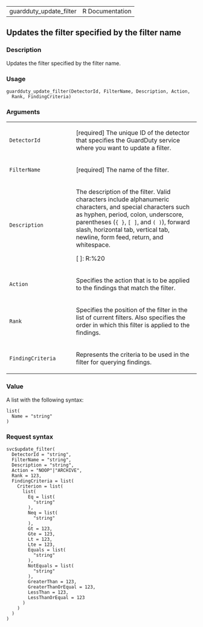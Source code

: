 <table style="width: 100%;">
<tbody>
<tr class="odd">
<td>guardduty_update_filter</td>
<td style="text-align: right;">R Documentation</td>
</tr>
</tbody>
</table>

## Updates the filter specified by the filter name

### Description

Updates the filter specified by the filter name.

### Usage

    guardduty_update_filter(DetectorId, FilterName, Description, Action,
      Rank, FindingCriteria)

### Arguments

<table>
<colgroup>
<col style="width: 35%" />
<col style="width: 65%" />
</colgroup>
<tbody>
<tr class="odd">
<td><code
id="guardduty_update_filter_:_DetectorId">DetectorId</code></td>
<td><p>[required] The unique ID of the detector that specifies the
GuardDuty service where you want to update a filter.</p></td>
</tr>
<tr class="even">
<td><code
id="guardduty_update_filter_:_FilterName">FilterName</code></td>
<td><p>[required] The name of the filter.</p></td>
</tr>
<tr class="odd">
<td><code
id="guardduty_update_filter_:_Description">Description</code></td>
<td><p>The description of the filter. Valid characters include
alphanumeric characters, and special characters such as hyphen, period,
colon, underscore, parentheses (<code>{ }</code>, <code
style="white-space: pre;">⁠[ ]⁠</code>, and <code
style="white-space: pre;">⁠( )⁠</code>), forward slash, horizontal tab,
vertical tab, newline, form feed, return, and whitespace.</p>
<p>[ ]: R:%20</p></td>
</tr>
<tr class="even">
<td><code id="guardduty_update_filter_:_Action">Action</code></td>
<td><p>Specifies the action that is to be applied to the findings that
match the filter.</p></td>
</tr>
<tr class="odd">
<td><code id="guardduty_update_filter_:_Rank">Rank</code></td>
<td><p>Specifies the position of the filter in the list of current
filters. Also specifies the order in which this filter is applied to the
findings.</p></td>
</tr>
<tr class="even">
<td><code
id="guardduty_update_filter_:_FindingCriteria">FindingCriteria</code></td>
<td><p>Represents the criteria to be used in the filter for querying
findings.</p></td>
</tr>
</tbody>
</table>

### Value

A list with the following syntax:

    list(
      Name = "string"
    )

### Request syntax

    svc$update_filter(
      DetectorId = "string",
      FilterName = "string",
      Description = "string",
      Action = "NOOP"|"ARCHIVE",
      Rank = 123,
      FindingCriteria = list(
        Criterion = list(
          list(
            Eq = list(
              "string"
            ),
            Neq = list(
              "string"
            ),
            Gt = 123,
            Gte = 123,
            Lt = 123,
            Lte = 123,
            Equals = list(
              "string"
            ),
            NotEquals = list(
              "string"
            ),
            GreaterThan = 123,
            GreaterThanOrEqual = 123,
            LessThan = 123,
            LessThanOrEqual = 123
          )
        )
      )
    )
